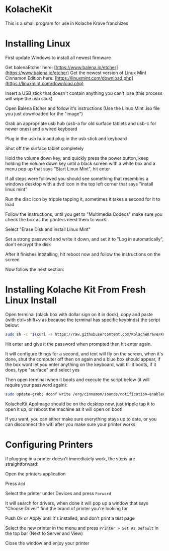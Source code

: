 # KolacheKit

This is a small program for use in Kolache Krave franchizes

# Installing Linux

First update Windows to install all newest firmware

Get balenaEtcher here: [https://www.balena.io/etcher](https://www.balena.io/etcher)
Get the newest version of Linux Mint Cinnamon Edition here: [https://linuxmint.com/download.php](https://linuxmint.com/download.php)

Insert a USB stick that doesn't contain anything you can't lose (this process will wipe the usb stick)

Open Balena Etcher and follow it's instructions (Use the Linux Mint .iso file you just downloaded for the "image")

Grab an appropriate usb hub (usb-a for old surface tablets and usb-c for newer ones) and a wired keyboard

Plug in the usb hub and plug in the usb stick and keyboard

Shut off the surface tablet completely

Hold the volume down key, and quickly press the power button, keep holding the volume down key until a black screen with a white box and a menu pop up that says "Start Linux Mint", hit enter

If all steps were followed you should see something that resembles a windows desktop with a dvd icon in the top left corner that says "install linux mint"

Run the disc icon by tripple tapping it, sometimes it takes a second for it to load

Follow the instructions, until you get to "Multimedia Codecs" make sure you check the box as the printers need them to work.

Select "Erase Disk and install Linux Mint"

Set a strong password and write it down, and set it to "Log in automatically", don't encrypt the disk

After it finishes intstalling, hit reboot now and follow the instructions on the screen

Now follow the next section:

# Installing Kolache Kit From Fresh Linux Install

Open terminal (black box with dollar sign on it in dock), copy and paste (with ctrl+shift+v as because the terminal has specific keybinds) the script below:

```bash
sudo sh -c "$(curl -s https://raw.githubusercontent.com/KolacheKrave/KolacheKit/main/install_kkit.sh)"
```

Hit enter and give it the password when prompted then hit enter again.

It will configure things for a second, and text will fly on the screen, when it's done, shut the computer off then on again and a blue box should appear, if the box wont let you enter anything on the keyboard, wait till it boots, if it does, type "surface" and select yes

Then open terminal when it boots and execute the script below (it will require your password again):

```bash
sudo update-grub; dconf write /org/cinnamon/sounds/notification-enabled "false"
```

KolacheKit.AppImage should be on the desktop now, just tripple tap it to open it up, or reboot the machine as it will open on boot!

If you want, you can either make sure everything stays up to date, or you can disconnect the wifi after you make sure your printer works

# Configuring Printers

If plugging in a printer doesn't immediately work, the steps are straightforward:

Open the printers application

Press `Add`

Select the printer under Devices and press `Forward`

It will search for drivers, when done it will pop up a window that says "Choose Driver" find the brand of printer you're looking for

Push Ok or Apply until it's installed, and don't print a test page

Select the new printer in the menu and press `Printer > Set As Default` in the top bar (Next to Server and View)

Close the window and enjoy your printer
